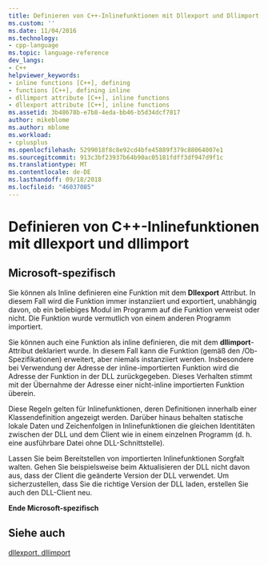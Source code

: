 ```yaml
---
title: Definieren von C++-Inlinefunktionen mit Dllexport und Dllimport | Microsoft-Dokumentation
ms.custom: ''
ms.date: 11/04/2016
ms.technology:
- cpp-language
ms.topic: language-reference
dev_langs:
- C++
helpviewer_keywords:
- inline functions [C++], defining
- functions [C++], defining inline
- dllimport attribute [C++], inline functions
- dllexport attribute [C++], inline functions
ms.assetid: 3b48678b-e7b8-4eda-bb46-b5d34dcf7817
author: mikeblome
ms.author: mblome
ms.workload:
- cplusplus
ms.openlocfilehash: 5299018f8c8e92cd4bfe45889f379c88064007e1
ms.sourcegitcommit: 913c3bf23937b64b90ac05181fdff3df947d9f1c
ms.translationtype: MT
ms.contentlocale: de-DE
ms.lasthandoff: 09/18/2018
ms.locfileid: "46037085"
---
```

# <a name="defining-inline-c-functions-with-dllexport-and-dllimport"></a>Definieren von C++-Inlinefunktionen mit dllexport und dllimport

## <a name="microsoft-specific"></a>Microsoft-spezifisch

Sie können als Inline definieren eine Funktion mit dem **Dllexport** Attribut. In diesem Fall wird die Funktion immer instanziiert und exportiert, unabhängig davon, ob ein beliebiges Modul im Programm auf die Funktion verweist oder nicht. Die Funktion wurde vermutlich von einem anderen Programm importiert.

Sie können auch eine Funktion als inline definieren, die mit dem **dllimport**-Attribut deklariert wurde. In diesem Fall kann die Funktion (gemäß den /Ob-Spezifikationen) erweitert, aber niemals instanziiert werden. Insbesondere bei Verwendung der Adresse der inline-importierten Funktion wird die Adresse der Funktion in der DLL zurückgegeben. Dieses Verhalten stimmt mit der Übernahme der Adresse einer nicht-inline importierten Funktion überein.

Diese Regeln gelten für Inlinefunktionen, deren Definitionen innerhalb einer Klassendefinition angezeigt werden. Darüber hinaus behalten statische lokale Daten und Zeichenfolgen in Inlinefunktionen die gleichen Identitäten zwischen der DLL und dem Client wie in einem einzelnen Programm (d. h. eine ausführbare Datei ohne DLL-Schnittstelle).

Lassen Sie beim Bereitstellen von importierten Inlinefunktionen Sorgfalt walten. Gehen Sie beispielsweise beim Aktualisieren der DLL nicht davon aus, dass der Client die geänderte Version der DLL verwendet. Um sicherzustellen, dass Sie die richtige Version der DLL laden, erstellen Sie auch den DLL-Client neu.

**Ende Microsoft-spezifisch**

## <a name="see-also"></a>Siehe auch

[dllexport, dllimport](../cpp/dllexport-dllimport.md)
